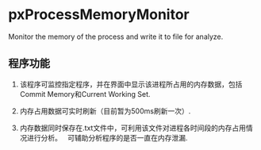 # pxProcessMemoryMonitor
Monitor the memory of the process and write it to file for analyze.
## 程序功能
1. 该程序可监控指定程序，并在界面中显示该进程所占用的内存数据，包括Commit Memory和Current Working Set.

2. 内存占用数据可实时刷新（目前暂为500ms刷新一次）.

3. 内存数据同时保存在.txt文件中，可利用该文件对进程各时间段的内存占用情况进行分析。
   可辅助分析程序的是否一直在内存泄漏.

